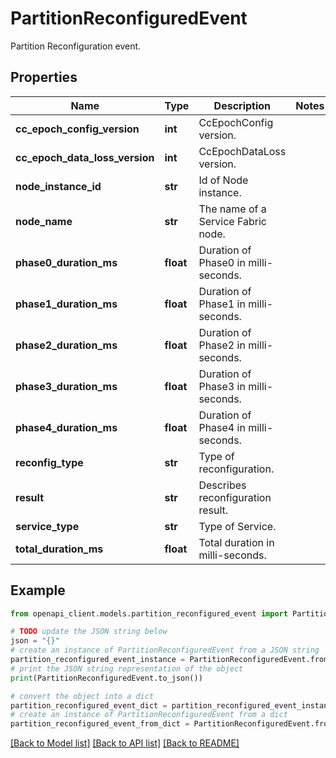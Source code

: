 # PartitionReconfiguredEvent

Partition Reconfiguration event.

## Properties

Name | Type | Description | Notes
------------ | ------------- | ------------- | -------------
**cc_epoch_config_version** | **int** | CcEpochConfig version. | 
**cc_epoch_data_loss_version** | **int** | CcEpochDataLoss version. | 
**node_instance_id** | **str** | Id of Node instance. | 
**node_name** | **str** | The name of a Service Fabric node. | 
**phase0_duration_ms** | **float** | Duration of Phase0 in milli-seconds. | 
**phase1_duration_ms** | **float** | Duration of Phase1 in milli-seconds. | 
**phase2_duration_ms** | **float** | Duration of Phase2 in milli-seconds. | 
**phase3_duration_ms** | **float** | Duration of Phase3 in milli-seconds. | 
**phase4_duration_ms** | **float** | Duration of Phase4 in milli-seconds. | 
**reconfig_type** | **str** | Type of reconfiguration. | 
**result** | **str** | Describes reconfiguration result. | 
**service_type** | **str** | Type of Service. | 
**total_duration_ms** | **float** | Total duration in milli-seconds. | 

## Example

```python
from openapi_client.models.partition_reconfigured_event import PartitionReconfiguredEvent

# TODO update the JSON string below
json = "{}"
# create an instance of PartitionReconfiguredEvent from a JSON string
partition_reconfigured_event_instance = PartitionReconfiguredEvent.from_json(json)
# print the JSON string representation of the object
print(PartitionReconfiguredEvent.to_json())

# convert the object into a dict
partition_reconfigured_event_dict = partition_reconfigured_event_instance.to_dict()
# create an instance of PartitionReconfiguredEvent from a dict
partition_reconfigured_event_from_dict = PartitionReconfiguredEvent.from_dict(partition_reconfigured_event_dict)
```
[[Back to Model list]](../README.md#documentation-for-models) [[Back to API list]](../README.md#documentation-for-api-endpoints) [[Back to README]](../README.md)


